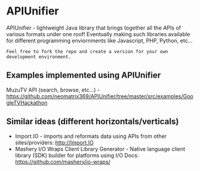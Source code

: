 APIUnifier
==========

APIUnifier - lightweight Java library that brings together all the APIs of various formats under one roof! Eventually making such libraries available for different programming enviornments like Javascript, PHP, Python, etc...

``Feel free to fork the repo and create a version for your own development environment.``


Examples implemented using APIUnifier
-------------------------------------
MuzuTV API (search, browse, etc...) - https://github.com/neomatrix369/APIUnifier/tree/master/src/examples/GoogleTVHackathon

Similar ideas (different horizontals/verticals)
---------------------------------------------
* Import.IO - imports and reformats data using APIs from other sites/providers: http://Import.IO 
* Mashery I/O Wraps Client Library Generator - 
Native language client library (SDK) builder for platforms using I/O Docs: https://github.com/mashery/io-wraps/
